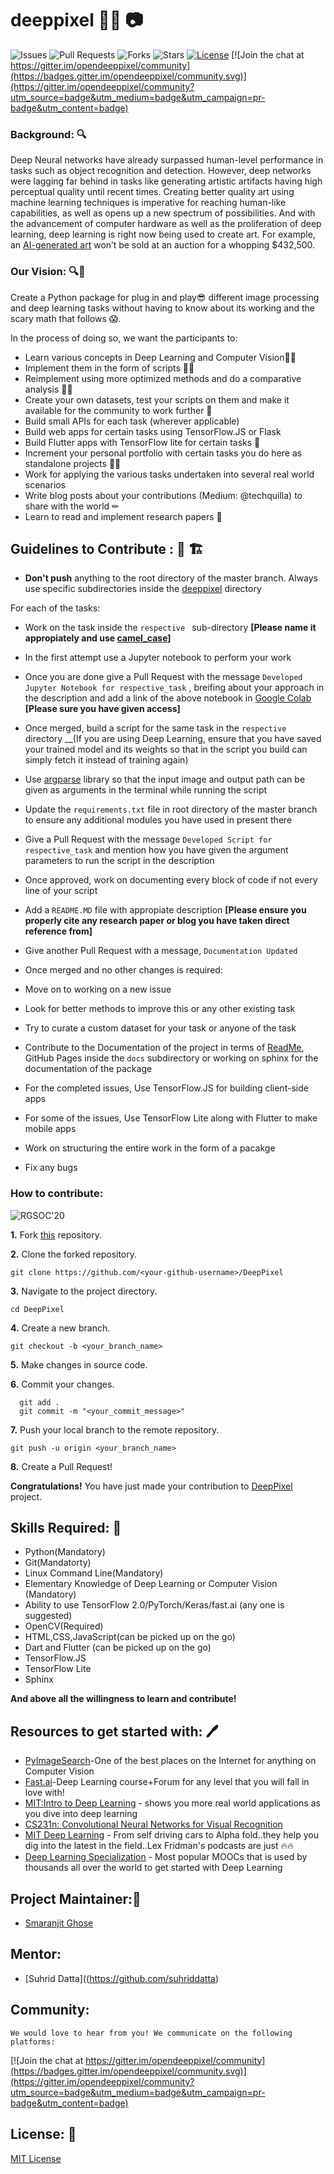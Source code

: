 # deeppixel 🐱‍💻 📷
 
![Issues](https://img.shields.io/github/issues/smaranjitghose/DeepPixel)
![Pull Requests](https://img.shields.io/github/issues-pr/smaranjitghose/DeepPixel)
![Forks](https://img.shields.io/github/forks/smaranjitghose/DeepPixel)
![Stars](https://img.shields.io/github/stars/smaranjitghose/DeepPixel)
[![License](https://img.shields.io/github/license/smaranjitghose/DeepPixel)](https://github.com/smaranjitghose/DeepPixel/blob/master/LICENSE)
[![Join the chat at https://gitter.im/opendeeppixel/community](https://badges.gitter.im/opendeeppixel/community.svg)](https://gitter.im/opendeeppixel/community?utm_source=badge&utm_medium=badge&utm_campaign=pr-badge&utm_content=badge)

 
### Background: 🔍
 
Deep Neural networks have already surpassed human-level performance in tasks such as object recognition and detection. However, deep networks were lagging far behind in tasks like generating artistic artifacts having high perceptual quality until recent times. Creating better quality art using machine learning techniques is imperative for reaching human-like capabilities, as well as opens up a new spectrum of possibilities. And with the advancement of computer hardware as well as the proliferation of deep learning, deep learning is right now being used to create art. For example, an [AI-generated art](https://www.christies.com/features/A-collaboration-between-two-artists-one-human-one-a-machine-9332-1.aspx) won’t be sold at an auction for a whopping $432,500.
 
### Our Vision:  🔍📃
Create a Python package for plug in and play😎  different image processing and deep learning tasks without having to know about its working and the scary math that follows 😱.
 
In the process of doing so, we want the participants to:
- Learn various concepts in Deep Learning and Computer Vision🐱‍🏍 
- Implement them in the form of scripts 👩‍💻
- Reimplement using more optimized methods and do a comparative analysis 🕵️‍♀️
- Create your own datasets, test your scripts on them and make it available for the community to work further 🔨
- Build small APIs for each task (wherever applicable)
- Build web apps for certain tasks using TensorFlow.JS or Flask 
- Build Flutter apps with TensorFlow lite for certain tasks 📲
- Increment your personal portfolio with certain tasks you do here as standalone projects 👩‍💼
- Work for applying the various tasks undertaken into several real world scenarios 
- Write blog posts about your contributions (Medium: @techquilla) to share with the world ✏ 
- Learn to read and implement research papers 🔬
 
 
## Guidelines to Contribute : 🤚 🏗
 
- **Don't push** anything to the root directory of the master branch. Always use specific subdirectories inside the [deeppixel](https://github.com/smaranjitghose/DeepPixel/tree/master/deeppixel) directory 
 
For each of the tasks:

- Work on the task inside the ```respective ``` sub-directory __[Please name it appropiately and use [camel_case](https://medium.com/better-programming/string-case-styles-camel-pascal-snake-and-kebab-case-981407998841)]__
- In the first attempt use a Jupyter notebook to perform your work
- Once you are done give a Pull Request with the message ```Developed Jupyter Notebook for respective_task``` , breifing about your approach in the description and add a link of the above notebook in [Google Colab](https://colab.research.google.com/) __[Please sure you have given access]__
- Once merged, build a script for the same task in the ```respective ``` directory __(If you are using Deep Learning, ensure that you have saved your trained model and its weights so that in the script you build can simply fetch it instead of training again)
- Use [argparse](https://docs.python.org/3/library/argparse.html) library so that the input image and output path can be given as arguments in the terminal while running the script
- Update the ```requirements.txt``` file in root directory of the master branch to ensure any additional modules you have used in present there
- Give a Pull Request with the message ```Developed Script for respective_task``` and mention how you have given the argument parameters to run the script in the description 
- Once approved, work on documenting every block of code if not every line of your script 
- Add a ```README.MD``` file with appropiate description __[Please ensure you properly cite any research paper or blog you have taken direct reference from]__ 
- Give another Pull Request with a message, ```Documentation Updated``` 
- Once merged and no other changes is required:
 - Move on to working on a new issue
 - Look for better methods to improve this or any other existing task
 - Try to curate a custom dataset for your task or anyone of the task

- Contribute to the Documentation of the project in terms of [ReadMe](https://github.com/smaranjitghose/DeepPixel/master/README.md), GitHub Pages inside the ```docs``` subdirectory or working on sphinx for the documentation of the package

- For the completed issues, Use TensorFlow.JS for building client-side apps
- For some of the issues, Use TensorFlow Lite along with Flutter to make mobile apps
- Work on structuring the entire work in the form of a pacakge
- Fix any bugs
 
### How to contribute:
 
![RGSOC'20](https://img.shields.io/badge/RGSOC-20-red)
 
 
 
**1.** Fork [this](https://github.com/smaranjitghose/DeepPixel) repository.
 
**2.** Clone the forked repository.
```terminal
git clone https://github.com/<your-github-username>/DeepPixel
```
 
**3.** Navigate to the project directory.
```terminal
cd DeepPixel
```
 
**4.** Create a new branch.
```terminal
git checkout -b <your_branch_name>
```
 
**5.** Make changes in source code.
 
**6.** Commit your changes.
 
```terminal
  git add .
  git commit -m "<your_commit_message>"
```
 
**7.** Push your local branch to the remote repository.
```terminal
git push -u origin <your_branch_name>
```
 
**8.** Create a Pull Request!
 
**Congratulations!** You have just made your contribution to [DeepPixel](https://github.com/smaranjitghose/DeepPixel) project.
 
 
## Skills Required: 💪
- Python(Mandatory)
- Git(Mandatorty)
- Linux Command Line(Mandatory)
- Elementary Knowledge of Deep Learning or Computer Vision (Mandatory)
- Ability to use TensorFlow 2.0/PyTorch/Keras/fast.ai (any one is suggested)
- OpenCV(Required)
- HTML,CSS,JavaScript(can be picked up on the go)
- Dart and Flutter (can be picked up on the go)
- TensorFlow.JS
- TensorFlow Lite
- Sphinx
 
 
**And above all the willingness to learn and contribute!**
 
## Resources to get started with: 🖊
 
- [PyImageSearch](https://www.pyimagesearch.com/)-One of the best places on the Internet for anything on Computer Vision
- [Fast.ai](https://www.fast.ai/)-Deep Learning course+Forum for any level that you will fall in love with!
- [MIT:Intro to Deep Learning](http://introtodeeplearning.com/) - shows you more real world applications as you dive into deep learning
- [CS231n: Convolutional Neural Networks for Visual Recognition](http://cs231n.stanford.edu/index.html)
- [MIT Deep Learning](https://deeplearning.mit.edu/) - From self driving cars to Alpha fold..they help you dig into the latest in the field..Lex Fridman's podcasts are just 🔥🔥
- [Deep Learning Specialization](https://www.coursera.org/specializations/deep-learning) - Most popular MOOCs that is used by thousands all over the world to get started with Deep Learning
 
## Project Maintainer:👲
 
- [Smaranjit Ghose](https://github.com/smaranjitghose)

## Mentor:

- [Suhrid Datta]((https://github.com/suhriddatta)

 
## Community:
    We would love to hear from you! We communicate on the following platforms:
[![Join the chat at https://gitter.im/opendeeppixel/community](https://badges.gitter.im/opendeeppixel/community.svg)](https://gitter.im/opendeeppixel/community?utm_source=badge&utm_medium=badge&utm_campaign=pr-badge&utm_content=badge)
 
 
## License: 📜
 
[MIT License](https://github.com/smaranjitghose/DeepPixel/blob/master/LICENSE)
 
